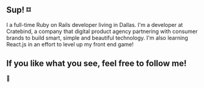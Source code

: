 ## Sup! ⌑

I a full-time Ruby on Rails developer living in Dallas. I'm a developer at Cratebind, a company that digital product agency partnering with consumer brands to build smart, simple and beautiful technology. I'm also learning React.js in an effort to level up my front end game!

## If you like what you see, feel free to follow me!

🤙
